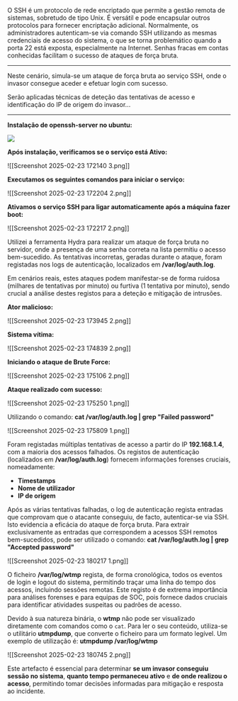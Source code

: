 O SSH é um protocolo de rede encriptado que permite a gestão remota de sistemas, sobretudo de tipo Unix. É versátil e pode encapsular outros protocolos para fornecer encriptação adicional. Normalmente, os administradores autenticam-se via comando SSH utilizando as mesmas credenciais de acesso do sistema, o que se torna problemático quando a porta 22 está exposta, especialmente na Internet. Senhas fracas em contas conhecidas facilitam o sucesso de ataques de força bruta.

***
Neste cenário, simula-se um ataque de força bruta ao serviço SSH, onde o invasor consegue aceder e efetuar login com sucesso. 

Serão aplicadas técnicas de deteção das tentativas de acesso e identificação do IP de origem do invasor...
***


**Instalação de openssh-server no ubuntu:**

![](hacking/anexos/Screenshot%202025-02-23%20172121%207.png)


**Após instalação, verificamos se o serviço está Ativo:**

![[Screenshot 2025-02-23 172140 3.png]]

**Executamos os seguintes comandos para iniciar o serviço:**

![[Screenshot 2025-02-23 172204 2.png]]

**Ativamos o serviço SSH para ligar automaticamente após a máquina fazer boot:**

![[Screenshot 2025-02-23 172217 2.png]]


Utilizei a ferramenta Hydra para realizar um ataque de força bruta no servidor, onde a presença de uma senha correta na lista permitiu o acesso bem-sucedido. As tentativas incorretas, geradas durante o ataque, foram registadas nos logs de autenticação, localizados em **/var/log/auth.log**. 

Em cenários reais, estes ataques podem manifestar-se de forma ruidosa (milhares de tentativas por minuto) ou furtiva (1 tentativa por minuto), sendo crucial a análise destes registos para a deteção e mitigação de intrusões.

**Ator malicioso:**

![[Screenshot 2025-02-23 173945 2.png]]

**Sistema vítima:**

![[Screenshot 2025-02-23 174839 2.png]]


**Iniciando o ataque de Brute Force:**

![[Screenshot 2025-02-23 175106 2.png]]

**Ataque realizado com sucesso:**

![[Screenshot 2025-02-23 175250 1.png]]


Utilizando o comando:
 **cat /var/log/auth.log | grep "Failed password"**

![[Screenshot 2025-02-23 175809 1.png]]

Foram registadas múltiplas tentativas de acesso a partir do IP **192.168.1.4**, com a maioria dos acessos falhados. Os registos de autenticação (localizados em **/var/log/auth.log**) fornecem informações forenses cruciais, nomeadamente:
- **Timestamps**
- **Nome de utilizador**
- **IP de origem**


Após as várias tentativas falhadas, o log de autenticação regista entradas que comprovam que o atacante conseguiu, de facto, autenticar-se via SSH. Isto evidencia a eficácia do ataque de força bruta. Para extrair exclusivamente as entradas que correspondem a acessos SSH remotos bem-sucedidos, pode ser utilizado o comando:
**cat /var/log/auth.log | grep "Accepted password"**

![[Screenshot 2025-02-23 180217 1.png]]

O ficheiro **/var/log/wtmp** regista, de forma cronológica, todos os eventos de login e logout do sistema, permitindo traçar uma linha do tempo dos acessos, incluindo sessões remotas. Este registo é de extrema importância para análises forenses e para equipas de SOC, pois fornece dados cruciais para identificar atividades suspeitas ou padrões de acesso.

Devido à sua natureza binária, o **wtmp** não pode ser visualizado diretamente com comandos como o `cat`. Para ler o seu conteúdo, utiliza-se o utilitário **utmpdump**, que converte o ficheiro para um formato legível. Um exemplo de utilização é:
**utmpdump /var/log/wtmp**

![[Screenshot 2025-02-23 180745 2.png]]

Este artefacto é essencial para determinar **se um invasor conseguiu sessão no sistema**, **quanto tempo permaneceu ativo** e **de onde realizou o acesso**, permitindo tomar decisões informadas para mitigação e resposta ao incidente.

